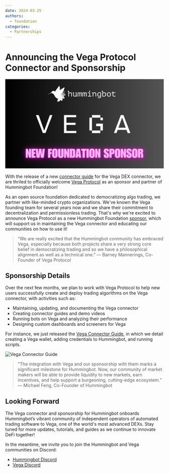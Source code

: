 ```yaml
---
date: 2024-03-25
authors:
  - foundation
categories:
  - Partnerships
---
```


# Announcing the Vega Protocol Connector and Sponsorship

![](cover.png)

With the release of a new [connector guide](/academy-content/using-vega-protocol-with-hummingbot) for the Vega DEX connector, we are thriled to officially welcome [Vega Protocol](https://vega.xyz) as an sponsor and partner of Hummingbot Foundation! 

As an open source foundation dedicated to democratizing algo trading, we partner with like-minded crypto organizations. We've known the Vega founding team for several years now and we share their commitment to decentralization and permissionless trading. That's why we're excited to announce Vega Protocol as a new Hummingbot Foundation [sponsor](/about/sponsors), which will support us in maintaining the Vega connector and educating our communities on how to use it!

<!-- more -->

> “We are really excited that the Hummingbot community has embraced Vega, especially because both projects share a very strong core belief in democratizing trading and so we have a philosophical alignment as well as a technical one.” — Barney Mannerings, Co-Founder of Vega Protocol

## Sponsorship Details

Over the next few months, we plan to work with Vega Protocol to help new users successfully create and deploy trading algorithms on the Vega connector, with activities such as:

* Maintaining, updating, and documenting the Vega connector
* Creating connector guides and demo videos
* Running bots on Vega and analyzing their performance
* Designing custom dashboards and screeners for Vega

For instance, we just released the [Vega Connector Guide](/academy-content/using-vega-protocol-with-hummingbot), in which we detail creating a Vega wallet, adding credentials to Hummingbot, and running scripts.

![Vega Connector Guide](/academy-content/using-vega-protocol-with-hummingbot/cover.png)

> "The integration with Vega and our sponsorship with them marks a significant milestone for Hummingbot. Now, our community of market makers will be able to provide liquidity to new markets, earn incentives, and help support a burgeoning, cutting-edge ecosystem.” — Michael Feng, Co-Founder of Hummingbot

## Looking Forward

The Vega connector and sponsorship for Hummingbot onboards Hummingbot’s vibrant community of independent operators of automated trading software to Vega, one of the world's most advanced DEXs. Stay tuned for more updates, tutorials, and guides as we continue to innovate DeFi together!

In the meantime, we invite you to join the Hummingbot and Vega communities on Discord:

* [Hummingbot Discord](https://discord.gg/hummingbot)
* [Vega Discord](https://discord.com/invite/3hQyGgZ)